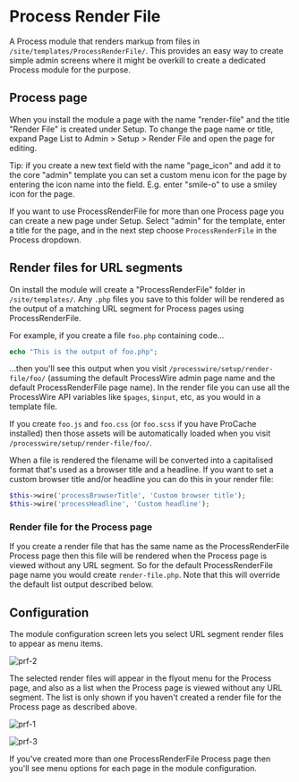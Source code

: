 # Process Render File

A Process module that renders markup from files in `/site/templates/ProcessRenderFile/`. This provides an easy way to create simple admin screens where it might be overkill to create a dedicated Process module for the purpose.

## Process page

When you install the module a page with the name "render-file" and the title "Render File" is created under Setup. To change the page name or title, expand Page List to Admin > Setup > Render File and open the page for editing. 

Tip: if you create a new text field with the name "page_icon" and add it to the core "admin" template you can set a custom menu icon for the page by entering the icon name into the field. E.g. enter "smile-o" to use a smiley icon for the page.

If you want to use ProcessRenderFile for more than one Process page you can create a new page under Setup. Select "admin" for the template, enter a title for the page, and in the next step choose `ProcessRenderFile` in the Process dropdown.

## Render files for URL segments

On install the module will create a "ProcessRenderFile" folder in `/site/templates/`. Any `.php` files you save to this folder will be rendered as the output of a matching URL segment for Process pages using ProcessRenderFile.

For example, if you create a file `foo.php` containing code...

```php
echo "This is the output of foo.php";
```

...then you'll see this output when you visit `/processwire/setup/render-file/foo/` (assuming the default ProcessWire admin page name and the default ProcessRenderFile page name). In the render file you can use all the ProcessWire API variables like `$pages`, `$input`, etc, as you would in a template file.

If you create `foo.js` and `foo.css` (or `foo.scss` if you have ProCache installed) then those assets will be automatically loaded when you visit `/processwire/setup/render-file/foo/`.

When a file is rendered the filename will be converted into a capitalised format that's used as a browser title and a headline. If you want to set a custom browser title and/or headline you can do this in your render file:

```php
$this->wire('processBrowserTitle', 'Custom browser title');
$this->wire('processHeadline', 'Custom headline');
```

### Render file for the Process page

If you create a render file that has the same name as the ProcessRenderFile Process page then this file will be rendered when the Process page is viewed without any URL segment. So for the default ProcessRenderFile page name you would create `render-file.php`. Note that this will override the default list output described below.

## Configuration

The module configuration screen lets you select URL segment render files to appear as menu items. 

![prf-2](https://github.com/user-attachments/assets/da78f4ca-7006-4abf-bfba-4fdc14e6cd83)

The selected render files will appear in the flyout menu for the Process page, and also as a list when the Process page is viewed without any URL segment. The list is only shown if you haven't created a render file for the Process page as described above.

![prf-1](https://github.com/user-attachments/assets/668b6cc8-54c4-403e-a61e-41dad3c8b4c2)

![prf-3](https://github.com/user-attachments/assets/ed5dda2f-0d61-4a10-be7c-3162695ba238)

If you've created more than one ProcessRenderFile Process page then you'll see menu options for each page in the module configuration.
